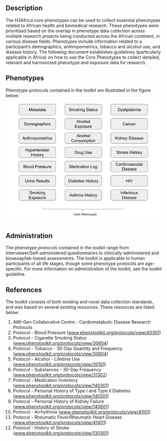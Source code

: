 ## Description

The H3Africa core phenotypes can be used to collect essential phenotypes related to African health and biomedical research. These phenotypes were prioritised based on the overlap in phenotype data collection across multiple research projects being conducted across the African continent, in various disease fields. Phenotypes include information related to a participant’s demographics, anthropometrics, tobacco and alcohol use, and disease history. The following document establishes guidelines (particularly applicable in Africa) on how to use the Core Phenotypes to collect detailed, relevant and harmonized phenotype and exposure data for research. 

## Phenotypes

Phenotype protocols contained in the toolkit are illustrated in the figure below:

![phen](core_phenotypes.png)

## Administration

The phenotype protocols contained in the toolkit range from Interviewer/Self-administered questionnaires to clinically-administered and bioassay/lab-based assessments. The toolkit is applicable to human participants of all life stages, though some phenotype protocols are age-specific. For more information on administration of the toolkit, see the toolkit guideline.

## References

The toolkit consists of both existing and novel data collection standards, and was based on several existing resources. These resources are listed below:

1. AWI-Gen Collaborative Centre - Cardiometabolic Disease Research Protocols
2. Protocol - Blood Pressure (www.phenxtoolkit.org/protocols/view/40301)
3. Protocol - Cigarette Smoking Status (www.phenxtoolkit.org/protocols/view/30604)
4. Protocol - Tobacco - 30-Day Quantity and Frequency (www.phenxtoolkit.org/protocols/view/30804) 
5. Protocol - Alcohol - Lifetime Use (www.phenxtoolkit.org/protocols/view/30101) 
6. Protocol - Substances - 30-Day Frequency (www.phenxtoolkit.org/protocols/view/31302)
7. Protocol - Medication Inventory (www.phenxtoolkit.org/protocols/view/140301) 
8. Protocol - Personal History of Type I and Type II Diabetes (www.phenxtoolkit.org/protocols/view/140501) 
9. Protocol - Personal History of Kidney Failure (www.phenxtoolkit.org/protocols/view/140601) 
10. Protocol - Arrhythmia (www.phenxtoolkit.org/protocols/view/41101) 
11. Protocol - Rheumatic Fever/Rheumatic Heart Disease (www.phenxtoolkit.org/protocols/view/41401) 
12. Protocol - History of Stroke (www.phenxtoolkit.org/protocols/view/130301)